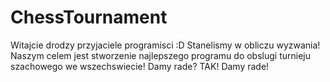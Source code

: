 # ChessTournament
Witajcie drodzy przyjaciele programisci :D
Stanelismy w obliczu wyzwania!
Naszym celem jest stworzenie najlepszego programu do obslugi turnieju szachowego we wszechswiecie!
Damy rade?
TAK! Damy rade!
